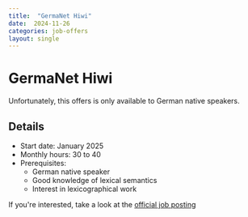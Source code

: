 ```yaml
---
title:  "GermaNet Hiwi"
date:  2024-11-26
categories: job-offers
layout: single
---
```

# GermaNet Hiwi
Unfortunately, this offers is only available to German native speakers.

## Details
* Start date: January 2025
* Monthly hours: 30 to 40
* Prerequisites:
    * German native speaker
    * Good knowledge of lexical semantics
    * Interest in lexicographical work


If you're interested, take a look at the [official job posting](/files/jobs/Germanet-Hiwi.pdf)
